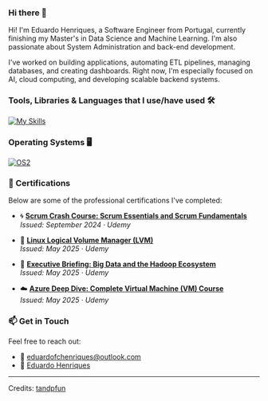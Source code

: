 ### Hi there 👋

Hi! I'm Eduardo Henriques, a Software Engineer from Portugal, currently finishing my Master's in Data Science and Machine Learning. I'm also passionate about System Administration and back-end development.

I've worked on building applications, automating ETL pipelines, managing databases, and creating dashboards. Right now, I'm especially focused on AI, cloud computing, and developing scalable backend systems.


### Tools, Libraries & Languages that I use/have used 🛠️

[![My Skills](https://skillicons.dev/icons?i=c,cpp,python,bash,lua,cs,java,matlab,sklearn,tensorflow,pytorch,mysql,mongodb,latex,cmake,docker,kubernetes,ansible,gcp,maven,git&theme=dark&perline=10)](https://skillicons.dev)

### Operating Systems 🖥️

[![OS2](https://skillicons.dev/icons?i=ubuntu,mint,debian,windows&theme=dark&perline=4)](https://skillicons.dev)

### 📜 Certifications

Below are some of the professional certifications I've completed:

- 🌀 **[Scrum Crash Course: Scrum Essentials and Scrum Fundamentals](https://www.udemy.com/certificate/UC-a92d2e76-c07b-4cbc-b49a-37de73377fe3/)**  
  _Issued: September 2024 · Udemy_

- 🐧 **[Linux Logical Volume Manager (LVM)](https://www.udemy.com/certificate/UC-53aae870-b3ae-413d-8c9a-923f3d81830d/)**  
  _Issued: May 2025 · Udemy_

- 🧠 **[Executive Briefing: Big Data and the Hadoop Ecosystem](https://www.udemy.com/certificate/UC-e7afacb6-a107-41a0-90a0-f4f7725df171/)**  
  _Issued: May 2025 · Udemy_

- ☁️ **[Azure Deep Dive: Complete Virtual Machine (VM) Course](https://www.udemy.com/certificate/UC-0ff35851-887b-41a3-ab9b-c9d893d15990/)**  
  _Issued: May 2025 · Udemy_

### 📫 Get in Touch

Feel free to reach out:

- 📧 [eduardofchenriques@outlook.com](mailto:eduardofchenriques@outlook.com)
- 🔗 [Eduardo Henriques](https://www.linkedin.com/in/eduardo-henriques-098935270)
---
Credits: [tandpfun](https://github.com/tandpfun)
